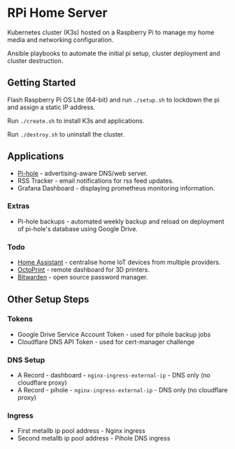 # RPi Home Server
Kubernetes cluster (K3s) hosted on a Raspberry Pi to manage my home media and networking configuration.

Ansible playbooks to automate the initial pi setup, cluster deployment and cluster destruction.

## Getting Started

Flash Raspberry Pi OS Lite (64-bit) and run `./setup.sh` to lockdown the pi and assign a static IP address.

Run `./create.sh` to install K3s and applications.

Run `./destroy.sh` to uninstall the cluster.

## Applications

- [Pi-hole](https://pi-hole.net) - advertising-aware DNS/web server.
- RSS Tracker - email notifications for rss feed updates.
- Grafana Dashboard - displaying prometheus monitoring information.

### Extras

- Pi-hole backups - automated weekly backup and reload on deployment of pi-hole's database using Google Drive.

### Todo

- [Home Assistant](https://www.home-assistant.io/) - centralise home IoT devices from multiple providers.
- [OctoPrint](https://octoprint.org) - remote dashboard for 3D printers.
- [Bitwarden](https://bitwarden.com) - open source password manager.

## Other Setup Steps

### Tokens

- Google Drive Service Account Token - used for pihole backup jobs
- Cloudflare DNS API Token - used for cert-manager challenge

### DNS Setup

- A Record - dashboard - `nginx-ingress-external-ip` - DNS only (no cloudflare proxy)
- A Record - pihole - `nginx-ingress-external-ip` - DNS only (no cloudflare proxy)

### Ingress

- First metallb ip pool address - Nginx ingress
- Second metallb ip pool address - Pihole DNS ingress
